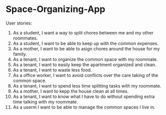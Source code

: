 # Space-Organizing-App

User stories:
1) As a student, I want a way to split chores between me and my other roommates.
2) As a student, I want to be able to keep up with the common expenses.
3) As a mother, I want to be able to asign chores around the house for my family.
4) As a tenant, I want to organize the common space with my roommate.
5) As a tenant, I want to easily keep the apartment organized and clean.
6) As a tenant, I want to waste less food.
7) As a office worker, I want to avoid conflicts over the care taking of the common space.
8) As a tenant, I want to spend less time splitting tasks with my roommate.
9) As a mother, I want to kepp the house clean at all times.
10) As a tenant, I want to know what I have to do without spending extra time talking with my roommate.
11) As a userm I want to be able to manage the common spaces I live in.
